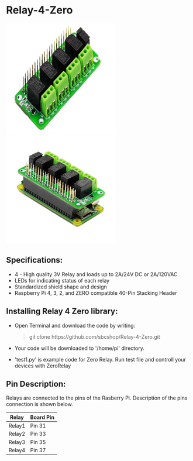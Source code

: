 # Relay-4-Zero

 <img src="Images/Relay4Zero-1.png" height="300" width="300" />
 <img src="Images/Relay4Zero-ZeroW.png" height="300" width="300" />
 
## Specifications:
  * 4 - High quality 3V Relay and loads up to 2A/24V DC or 2A/120VAC
  * LEDs for indicating status of each relay
  * Standardized shield shape and design
  * Raspberry Pi 4, 3, 2, and ZERO compatible 40-Pin Stacking Header
  
## Installing Relay 4 Zero library:

  * Open Terminal and download the code by writing:
  
    > git clone https://<i></i>github.com/sbcshop/Relay-4-Zero.git
  
  * Your code will be downloaded to '/home/pi' directory.

  * 'test1.py' is example code for Zero Relay. Run test file and controll your devices with ZeroRelay
  
 ## Pin Description: 
 Relays are connected to the pins of the Rasberry Pi. Description of the pins connection is shown below.
   
| Relay   | Board Pin  |
| ------  | ---------  |
| Relay1  | Pin 31  |
| Relay2  | Pin 33  |
| Relay3  | Pin 35  |
| Relay4  | Pin 37  |
   